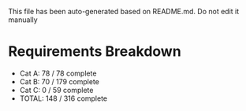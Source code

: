 This file has been auto-generated based on README.md. Do not edit it manually

# Requirements Breakdown

- Cat A:  78 / 78 complete
- Cat B:  70 / 179 complete
- Cat C:  0 / 59 complete
- TOTAL:  148 / 316 complete
